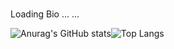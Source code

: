 ###

<!--
**SiDongG/SiDongG** is a ✨ _special_ ✨ repository because its `README.md` (this file) appears on your GitHub profile.

Here are some ideas to get you started:

- 🔭 I’m currently working on ...
- 🌱 I’m currently learning ...
- 👯 I’m looking to collaborate on ...
- 🤔 I’m looking for help with ...
- 💬 Ask me about ...
- 📫 How to reach me: ...
- 😄 Pronouns: ...
- ⚡ Fun fact: ...
-->

Loading Bio ... ...

![Anurag's GitHub stats](https://github-readme-stats.vercel.app/api?username=SiDongG&show_icons=true&theme=tokyonight)![Top Langs](https://github-readme-stats.vercel.app/api/top-langs/?username=SiDongG&layout=compact)
